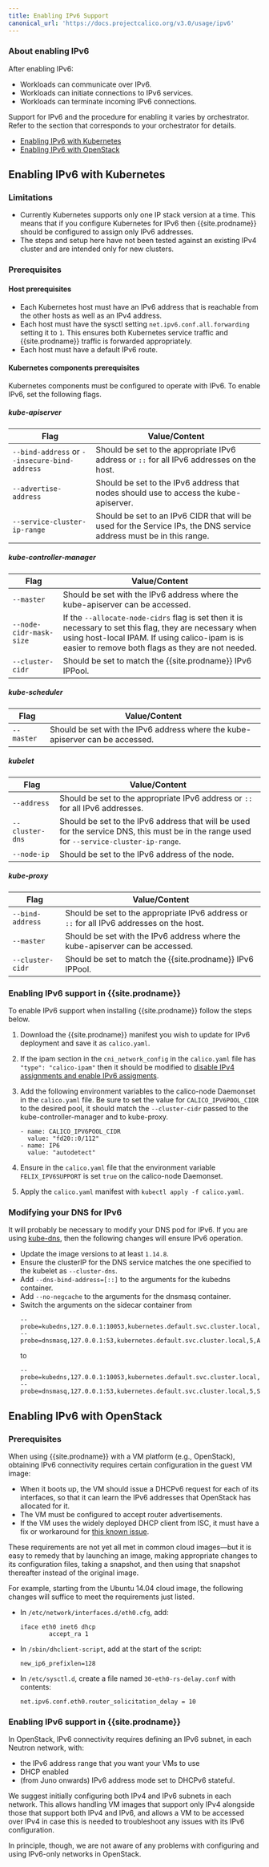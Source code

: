 ```yaml
---
title: Enabling IPv6 Support
canonical_url: 'https://docs.projectcalico.org/v3.0/usage/ipv6'
---
```


### About enabling IPv6

After enabling IPv6:
- Workloads can communicate over IPv6.
- Workloads can initiate connections to IPv6 services.
- Workloads can terminate incoming IPv6 connections.

Support for IPv6 and the procedure for enabling it varies by orchestrator.
Refer to the section that corresponds to your orchestrator for details.

- [Enabling IPv6 with Kubernetes](#enabling-ipv6-with-kubernetes)
- [Enabling IPv6 with OpenStack](#enabling-ipv6-with-openstack)

## Enabling IPv6 with Kubernetes

### Limitations

- Currently Kubernetes supports only one IP stack version at a time. This
  means that if you configure Kubernetes for IPv6 then {{site.prodname}}
  should be configured to assign only IPv6 addresses.
- The steps and setup here have not been tested against an existing IPv4
  cluster and are intended only for new clusters.

### Prerequisites

#### Host prerequisites

- Each Kubernetes host must have an IPv6 address that is reachable from
  the other hosts as well as an IPv4 address.
- Each host must have the sysctl setting `net.ipv6.conf.all.forwarding`
  setting it to `1`.  This ensures both Kubernetes service traffic
  and {{site.prodname}} traffic is forwarded appropriately.
- Each host must have a default IPv6 route.

#### Kubernetes components prerequisites

Kubernetes components must be configured to operate with IPv6.
To enable IPv6, set the following flags.

##### kube-apiserver 

| Flag | Value/Content |
| ---- | ------------- |
| `--bind-address` or `--insecure-bind-address` | Should be set to the appropriate IPv6 address or `::` for all IPv6 addresses on the host. |
| `--advertise-address` | Should be set to the IPv6 address that nodes should use to access the kube-apiserver. |
| `--service-cluster-ip-range` | Should be set to an IPv6 CIDR that will be used for the Service IPs, the DNS service address must be in this range. |

##### kube-controller-manager

| Flag | Value/Content |
| ---- | ------------- |
| `--master` | Should be set with the IPv6 address where the kube-apiserver can be accessed. |
| `--node-cidr-mask-size` | If the `--allocate-node-cidrs` flag is set then it is necessary to set this flag, they are necessary when using host-local IPAM. If using calico-ipam is is easier to remove both flags as they are not needed. |
| `--cluster-cidr` | Should be set to match the {{site.prodname}} IPv6 IPPool. |

##### kube-scheduler

| Flag | Value/Content |
| ---- | ------------- |
| `--master` | Should be set with the IPv6 address where the kube-apiserver can be accessed. |

##### kubelet

| Flag | Value/Content |
| ---- | ------------- |
| `--address` | Should be set to the appropriate IPv6 address or `::` for all IPv6 addresses. |
| `--cluster-dns` | Should be set to the IPv6 address that will be used for the service DNS, this must be in the range used for `--service-cluster-ip-range`. |
| `--node-ip` | Should be set to the IPv6 address of the node. |

##### kube-proxy

| Flag | Value/Content |
| ---- | ------------- |
| `--bind-address` | Should be set to the appropriate IPv6 address or `::` for all IPv6 addresses on the host. |
| `--master` | Should be set with the IPv6 address where the kube-apiserver can be accessed. |
| `--cluster-cidr` | Should be set to match the {{site.prodname}} IPv6 IPPool. |

### Enabling IPv6 support in {{site.prodname}}

To enable IPv6 support when installing {{site.prodname}} follow the
steps below.

1. Download the {{site.prodname}} manifest you wish to update for IPv6
   deployment and save it as `calico.yaml`.
1. If the ipam section in the `cni_network_config` in the `calico.yaml` file
   has `"type": "calico-ipam"` then it should be modified to
   [disable IPv4 assignments and enable IPv6
   assigments](/{{page.version}}/reference/cni-plugin/configuration#ipam).
1. Add the following environment variables to the calico-node Daemonset in
   the `calico.yaml` file. Be sure to set the value for `CALICO_IPV6POOL_CIDR`
   to the desired pool, it should match the `--cluster-cidr` passed to the
   kube-controller-manager and to kube-proxy.

   ```
   - name: CALICO_IPV6POOL_CIDR
     value: "fd20::0/112"
   - name: IP6
     value: "autodetect"
   ```

1. Ensure in the `calico.yaml` file that the environment variable
   `FELIX_IPV6SUPPORT` is set `true` on the calico-node Daemonset.
1. Apply the `calico.yaml` manifest with `kubectl apply -f calico.yaml`.

### Modifying your DNS for IPv6

It will probably be necessary to modify your DNS pod for IPv6. If you are using
[kube-dns](/{{page.version}}/getting-started/kubernetes/installation/manifests/kubedns.yaml), 
then the following changes will ensure IPv6 operation.

- Update the image versions to at least `1.14.8`.
- Ensure the clusterIP for the DNS service matches the one specified to
  the kubelet as `--cluster-dns`.
- Add `--dns-bind-address=[::]` to the arguments for the kubedns container.
- Add `--no-negcache` to the arguments for the dnsmasq container.
- Switch the arguments on the sidecar container from
  ```
  --probe=kubedns,127.0.0.1:10053,kubernetes.default.svc.cluster.local,5,A
  --probe=dnsmasq,127.0.0.1:53,kubernetes.default.svc.cluster.local,5,A
  ```
  to
  ```
  --probe=kubedns,127.0.0.1:10053,kubernetes.default.svc.cluster.local,5,SRV
  --probe=dnsmasq,127.0.0.1:53,kubernetes.default.svc.cluster.local,5,SRV
  ```

## Enabling IPv6 with OpenStack

### Prerequisites

When using {{site.prodname}} with a VM platform (e.g., OpenStack), obtaining IPv6
connectivity requires certain configuration in the guest VM image:

-  When it boots up, the VM should issue a DHCPv6 request for each of
   its interfaces, so that it can learn the IPv6 addresses that
   OpenStack has allocated for it.
-  The VM must be configured to accept router advertisements.
-  If the VM uses the widely deployed DHCP client from ISC, it must
   have a fix or workaround for [this known
   issue](https://kb.isc.org/article/AA-01141/31/How-to-workaround-IPv6-prefix-length-issues-with-ISC-DHCP-clients.html).

These requirements are not yet all met in common cloud images—but it
is easy to remedy that by launching an image, making appropriate changes
to its configuration files, taking a snapshot, and then using that
snapshot thereafter instead of the original image.

For example, starting from the Ubuntu 14.04 cloud image, the following
changes will suffice to meet the requirements just listed.

-   In `/etc/network/interfaces.d/eth0.cfg`, add:

        iface eth0 inet6 dhcp
                accept_ra 1

-   In `/sbin/dhclient-script`, add at the start of the script:

        new_ip6_prefixlen=128

-   In `/etc/sysctl.d`, create a file named `30-eth0-rs-delay.conf` with
    contents:

        net.ipv6.conf.eth0.router_solicitation_delay = 10

### Enabling IPv6 support in {{site.prodname}}

In OpenStack, IPv6 connectivity requires defining an IPv6 subnet, in
each Neutron network, with:

-   the IPv6 address range that you want your VMs to use
-   DHCP enabled
-   (from Juno onwards) IPv6 address mode set to DHCPv6 stateful.

We suggest initially configuring both IPv4 and IPv6 subnets in each
network. This allows handling VM images that support only IPv4 alongside
those that support both IPv4 and IPv6, and allows a VM to be accessed
over IPv4 in case this is needed to troubleshoot any issues with its
IPv6 configuration.

In principle, though, we are not aware of any problems with configuring
and using IPv6-only networks in OpenStack.
